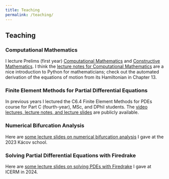 ```yaml
---
title: Teaching
permalink: /teaching/
---
```


## Teaching

<h3>Computational Mathematics</h3>

I lecture Prelims (first year) <a href="https://courses.maths.ox.ac.uk/course/view.php?id=4931">Computational Mathematics</a> and <a href="https://courses.maths.ox.ac.uk/course/view.php?id=4947">Constructive Mathematics</a>. I think the <a href="https://courses.maths.ox.ac.uk/mod/resource/view.php?id=54995">lecture notes for Computational Mathematics</a> are a nice introduction to Python for mathematicians; check out the automated derivation of the equations of motion from its Hamiltonian in Chapter 13.

<h3>Finite Element Methods for Partial Differential Equations</h3>

In previous years I lectured the C6.4 Finite Element Methods for PDEs course for Part C (fourth-year), MSc, and DPhil students.
The [video lectures, lecture notes, and lecture slides](https://people.maths.ox.ac.uk/farrellp/femvideos) are publicly available.

<h3>Numerical Bifurcation Analysis</h3>

Here are <a href="{{site.url}}/files/kacov2023.pdf">some lecture slides on numerical bifurcation analysis</a> I gave at the 2023 Kácov school.

<h3>Solving Partial Differential Equations with Firedrake</h3>

Here are <a href="{{site.url}}/files/icerm2024.pdf">some lecture slides on solving PDEs with Firedrake</a> I gave at ICERM in 2024.
